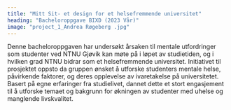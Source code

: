 ```yaml
---
title: "Mitt Sit- et design for et helsefremmende universitet"
heading: "Bacheloroppgave BIXD (2023 Vår)"
image: "project_1_Andrea Røgeberg .jpg"
---
```


Denne bacheloroppgaven har undersøkt årsaken til mentale utfordringer som studenter ved NTNU Gjøvik kan møte på i løpet av studietiden, og i hvilken grad NTNU bidrar som et helsefremmende universitet. Initiativet til prosjektet oppsto da gruppen ønsket å utforske studenters mentale helse, påvirkende faktorer, og deres opplevelse av ivaretakelse på universitetet. Basert på egne erfaringer fra studielivet, dannet dette et stort engasjement til å utforske temaet og bakgrunn for økningen av studenter med uhelse og manglende livskvalitet.
